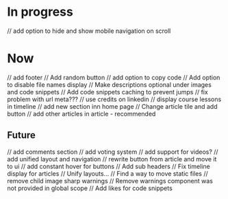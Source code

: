 # In progress

// add option to hide and show mobile navigation on scroll

# Now

// add footer
// Add random button
// add option to copy code
// Add option to disable file names display
// Make descriptions optional under images and code snippets
// Add code snippets caching to prevent jumps
// fix problem with url meta???
// use credits on linkedin
// display course lessons in timeline
// add new section inn home page
// Change article tile and add button
// add other articles in article - recommended

## Future

// add comments section
// add voting system
// add support for videos?
// add unified layout and navigation
// rewrite button from article and move it to ui
// add constant hover for buttons
// Add sub headers
// Fix timeline display for articles
// Unify layouts...
// Find a way to move static files
// remove child image sharp warnings
// Remove warnings component was not provided in global scope
// Add likes for code snippets
